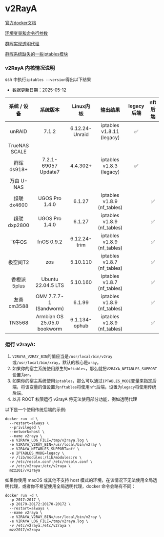 # v2RayA
[官方docker文档](https://v2raya.org/docs/prologue/installation/docker/)

[环境变量和命令行参数](https://v2raya.org/docs/manual/variable-argument)

[群晖实现透明代理](https://v2raya.org/docs/advanced-application/synology-transparent-proxy)

[群晖系统缺失的一些iptables模块](https://github.com/sjtuross/syno-iptables)

### v2RayA 内核情况说明
ssh 中执行```iptables --version```得出以下结果
- 数据更新日期：2025-05-12

| 系统 / 设备 | 系统版本 | Linux内核 |  输出结果 | legacy 后端 | nft 后端 | 
| :----: | :----: | :----: | :----: | :----: | :----: |
| unRAID | 7.1.2 | 6.12.24-Unraid | iptables v1.8.11 (legacy) | ✅ |  | 
| TrueNAS SCALE |   |   |   |   |   | 
| 群晖ds918+ | 7.2.1-69057 Update7 | 4.4.302+ | iptables v1.8.3 (legacy) | ✅ |  | 
| 万由 U-NAS |   |   |   |   |   | 
| 绿联dx4600 | UGOS Pro 1.4.0 | 6.1.27 | iptables v1.8.9 (nf_tables) |  | ✅ | 
| 绿联dxp2800 | UGOS Pro 1.4.0 | 6.1.27 | iptables v1.8.9 (nf_tables) |  | ✅ | 
| 飞牛OS | fnOS 0.9.2 | 6.12.24-trim  | iptables v1.8.9 (nf_tables) |  | ✅ | 
| 极空间T2 | zos | 5.10.110 | iptables v1.8.7 (nf_tables) |  | ✅ | 
| 香橙派5plus | Ubuntu 22.04.5 LTS | 5.10.160 | iptables v1.8.7 (nf_tables) |  | ✅ | 
| 友善cm3588 | OMV 7.7.7-1 (Sandworm) | 6.1.99 | iptables v1.8.9 (nf_tables) |  | ✅ | 
| TN3568 | Armbian OS 25.05.0 bookworm | 6.1.134-ophub | iptables v1.8.9 (nf_tables) |  | ✅ | 

### 运行 v2rayA:
1. ```V2RAYA_V2RAY_BIN```的值应当是```/usr/local/bin/v2ray```或```/usr/local/bin/xray```，默认的核心是```xray```。
2. 如果你的宿主系统使用原生的```nftables```，那么就把```V2RAYA_NFTABLES_SUPPORT```设置为```on```。
3. 如果你的宿主系统使用```iptables```，那么可以通过```IPTABLES_MODE```变量来指定后端，将该变量的值设置为```nftables```将使用```nft```后端，设置为```legacy```将使用传统后端。
4. 以非 ROOT 权限运行 v2rayA 将无法使用部分功能，例如透明代理

以下是一个使用传统后端的示例:
```
docker run -d \
  --restart=always \
  --privileged \
  --network=host \
  --name v2raya \
  -e V2RAYA_LOG_FILE=/tmp/v2raya.log \
  -e V2RAYA_V2RAY_BIN=/usr/local/bin/v2ray \
  -e V2RAYA_NFTABLES_SUPPORT=off \
  -e IPTABLES_MODE=legacy \
  -v /lib/modules:/lib/modules:ro \
  -v /etc/resolv.conf:/etc/resolv.conf \
  -v /etc/v2raya:/etc/v2raya \
  mzz2017/v2raya
```
如果你使用 macOS 或其他不支持 host 模式的环境，在该情况下无法使用全局透明代理，或者你不希望使用全局透明代理，docker 命令会略有不同：
```
docker run -d \
  -p 2017:2017 \
  -p 20170-20172:20170-20172 \
  --restart=always \
  --name v2raya \
  -e V2RAYA_V2RAY_BIN=/usr/local/bin/v2ray \
  -e V2RAYA_LOG_FILE=/tmp/v2raya.log \
  -v /etc/v2raya:/etc/v2raya \
  mzz2017/v2raya
```
